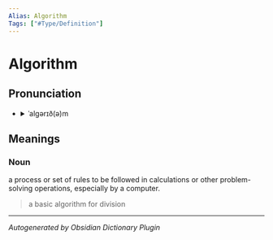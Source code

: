 ```yaml
---
Alias: Algorithm
Tags: ["#Type/Definition"]
---
```


# Algorithm

## Pronunciation

- <details><summary>ˈalɡərɪð(ə)m</summary><audio controls><source src="//ssl.gstatic.com/dictionary/static/sounds/20200429/algorithm--_gb_1.mp3"></audio></details>

## Meanings

### Noun

a process or set of rules to be followed in calculations or other problem-solving operations, especially by a computer.

> a basic algorithm for division



***
*Autogenerated by Obsidian Dictionary Plugin*
